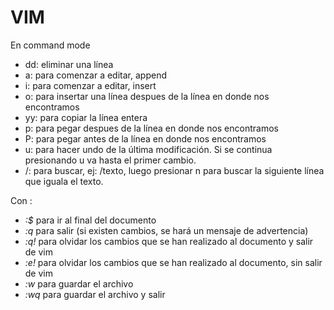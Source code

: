 # VIM

En command mode
- dd: eliminar una línea
- a: para comenzar a editar, append
- i: para comenzar a editar, insert
- o: para insertar una línea despues de la línea en donde nos encontramos
- yy: para copiar la línea entera
- p: para pegar despues de la línea en donde nos encontramos
- P: para pegar antes de la línea en donde nos encontramos
- u: para hacer undo de la última modificación. Si se continua presionando u va hasta el primer cambio.
- /: para buscar, ej: /texto, luego presionar n para buscar la siguiente línea que iguala el texto.

Con :
- *:$* para ir al final del documento
- *:q* para salir (si existen cambios, se hará un mensaje de advertencia)
- *:q!* para olvidar los cambios que se han realizado al documento y salir de vim
- *:e!* para olvidar los cambios que se han realizado al documento, sin salir de vim
- *:w* para guardar el archivo
- *:wq* para guardar el archivo y salir

